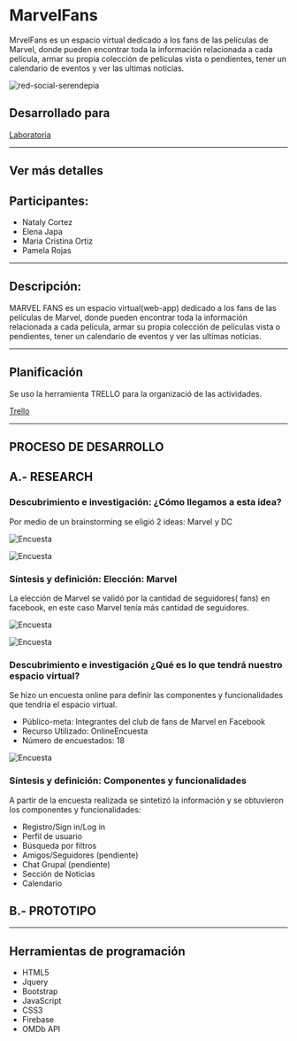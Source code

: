 # MarvelFans
MrvelFans es un espacio virtual dedicado a los fans de las películas de Marvel, donde pueden encontrar toda la información relacionada a cada película, armar su propia colección de películas vista o pendientes, tener un calendario de eventos y ver las ultimas noticias.

![red-social-serendepia](https://user-images.githubusercontent.com/32300384/36380073-f74be0a2-154e-11e8-8003-68fa710c2346.png)

## Desarrollado para
[Laboratoria](http://laboratoria.la)
***
## Ver más detalles

## Participantes:
- Nataly Cortez
- Elena Japa
- Maria Cristina Ortiz
- Pamela Rojas
***

## Descripción:

MARVEL FANS es un espacio virtual(web-app) dedicado a los fans de las películas de Marvel, donde pueden encontrar toda la información relacionada a cada película, armar su propia colección de películas vista o pendientes, tener un calendario de eventos y ver las ultimas noticias.
***

## Planificación
Se uso la herramienta TRELLO para la organizació de las actividades.

[Trello](https://trello.com/b/SIMvzP2T/marvel-fans)
***
## PROCESO DE DESARROLLO
## A.- RESEARCH

### Descubrimiento e investigación: ¿Cómo llegamos a esta idea?
Por medio de un brainstorming se eligió 2 ideas: Marvel y DC

![Encuesta](assets/images/val1.jpg)

![Encuesta](assets/images/val2.jpg)

### Síntesis y definición: Elección: Marvel
La elección de Marvel se validó por la cantidad de seguidores( fans) en facebook, en este caso Marvel tenía más cantidad de seguidores.

![Encuesta](assets/images/marvel-peru.jpg)

![Encuesta](assets/images/dc-peru.jpg)

### Descubrimiento e investigación ¿Qué es lo que tendrá nuestro espacio virtual?
Se hizo un encuesta online para definir las componentes y funcionalidades que tendría el espacio virtual.

- Público-meta: Integrantes del club de fans de Marvel en Facebook
- Recurso Utilizado: OnlineEncuesta
- Número de encuestados: 18

![Encuesta](assets/images/marvelcuesta.png)

### Síntesis y definición: Componentes y funcionalidades
A partir de la encuesta realizada se sintetizó la información y se obtuvieron  los componentes y funcionalidades:

- Registro/Sign in/Log in
- Perfil de usuario
- Búsqueda por filtros
- Amigos/Seguidores (pendiente)
- Chat Grupal (pendiente)
- Sección de Noticias
- Calendario

## B.- PROTOTIPO

***
## Herramientas de programación
- HTML5
- Jquery
- Bootstrap
- JavaScript
- CSS3
- Firebase
- OMDb API

